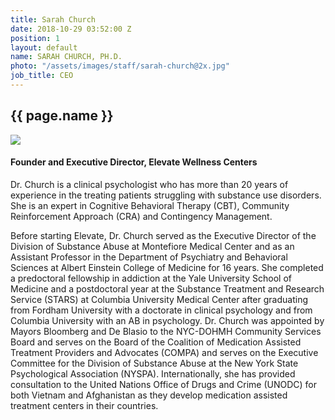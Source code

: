 ```yaml
---
title: Sarah Church
date: 2018-10-29 03:52:00 Z
position: 1
layout: default
name: SARAH CHURCH, PH.D.
photo: "/assets/images/staff/sarah-church@2x.jpg"
job_title: CEO
---
```


<section class="team-bio">
<h1 class="small">{{ page.name }}</h1>
<img class="team-bio-photo" src="{{ page.photo }}">
<div class="team-bio-text">
    <h4>Founder and Executive Director,  Elevate Wellness Centers</h4>
    <p class="preview">
        Dr. Church is a clinical psychologist who has more than 20 years of experience in the treating patients struggling with substance use disorders. She is an expert in Cognitive Behavioral Therapy (CBT), Community Reinforcement Approach (CRA) and Contingency Management. 
    </p>
    <p class="extended">
    Before starting Elevate, Dr. Church served as the Executive Director of the Division of Substance Abuse at Montefiore Medical Center and as an Assistant Professor in the Department of Psychiatry and Behavioral Sciences at Albert Einstein College of Medicine for 16 years.  She completed a predoctoral fellowship in addiction at the Yale University School of Medicine and a postdoctoral year at the Substance Treatment and Research Service (STARS) at Columbia University Medical Center after graduating from Fordham University with a doctorate in clinical psychology and from Columbia University with an AB in psychology.  Dr. Church was appointed by Mayors Bloomberg and De Blasio to the NYC-DOHMH Community Services Board and serves on the Board of the Coalition of Medication Assisted Treatment Providers and Advocates (COMPA) and serves on the Executive Committee for the Division of Substance Abuse at the New York State Psychological Association (NYSPA).  Internationally, she has provided consultation to the United Nations Office of Drugs and Crime (UNODC) for both Vietnam and Afghanistan as they develop medication assisted treatment centers in their countries.
    </p>
</div>
<section>